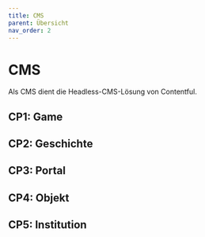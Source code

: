 ```yaml
---
title: CMS
parent: Übersicht
nav_order: 2
---
```


# CMS

Als CMS dient die Headless-CMS-Lösung von Contentful.

## CP1: Game

## CP2: Geschichte

## CP3: Portal

## CP4: Objekt

## CP5: Institution
